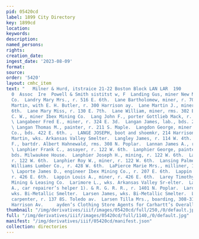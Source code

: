 ```yaml
---
pid: 05420cd
label: 1899 City Directory
key: 1899cd
location: 
keywords: 
description: 
named_persons: 
rights: 
creation_date: 
ingest_date: '2023-08-09'
format: 
source: 
order: '5420'
layout: cmhc_item
text: "   Milner & Hurd, itstraice 21-22 Boston Block LAN LAR  190     f Phila,  lation
  0  Assoc  Ire  Powell & Smith sistitst w, F  Landing Gus, miner New Northern Mining
  Co.  Landry Mary Mrs., r. 516 E. 6th.  Lane Bartholomew, miner, r. 705 E. 6th.  Lane
  Martin, with E. H. Butler, r. 300 Harrison ay.  Lane Martin J., miner, r. 705 E.
  6th.  Lane Mary Miss, r. 130 E. 7th.  Lane William, miner, rms. 302 E. 6th.  Lang
  C. W., miner Ibex Mining Co.  Lang John F., porter Gottlieb Mack, r. 126 E. 3d.
  \ Langabeer Fred E., miner, r. 324 E. 3d.  Langan James, lab., bds. 226 E. 5th.
  \ Langan Thomas M., painter, r. 211 S. Maple.  Langdon George, miner Mahala Mining
  Co., bds. 422 E. 6th. ,  LANGE JOSEPH, boot and shoemkr, 214 Harrison av.  Lange
  Martin, wks. Arkansas Valley Smelter.  Langley James, r. 114 W. 4th.  Langwell Edmund
  F., bartdr. Albert Hahnewald, rms. 308 N. Poplar.  Lannan James A., r. 130 W. Elm.
  \ Lanphier Frank C., assayer, r. 122 W. 6th.  Lanphier George, painter J. J. Quinn,
  bds. Milwaukee House.  Lanphier Joseph H., mining, r. 122 W. 6th.  Lanphier L. Mrs.,
  r. 122 W. 6th.  Lanphier Roy W., miner, r. 122 W. 6th.  Lansing Palmer C., engineer
  Williams Lumber Co., r. 428 W. 6th.  LaPierce Marie Mrs., milliner, 122 E. 5th.
  \ Laporte James D., engineer Ibex Mining Co., r. 207 E. 6th.  Lappin James V., miner,
  r. 426 E. 6th.  Lappin Louis A., miner, r. 426 E. 6th.  Larey Timothy, miner Penn
  Mining & Leasing Co.  Larimore L., wks. Arkansas Valley Sr-elter.  Larn William
  A., car repairer’s helper 1). & R. G. R. R., r. 1401 N. Poplar.  Laroche Michael,
  wks. Bi-Metallic Smelter.  Larsen James, wks. Bi-Metallic Smelter.  Larsen L. John,
  carpenter, r. 137 8S. Toledo av.  Larsen Tilla Mrs., boarding, 308-310 E. 6th.  405
  Harrison Av.     ayden’s Clothing Store Agents for Carhartt’s Overalls "
thumbnail: "/img/derivatives/iiif/images/05420cd/full/250,/0/default.jpg"
full: "/img/derivatives/iiif/images/05420cd/full/1140,/0/default.jpg"
manifest: "/img/derivatives/iiif/05420cd/manifest.json"
collection: directories
---
```

